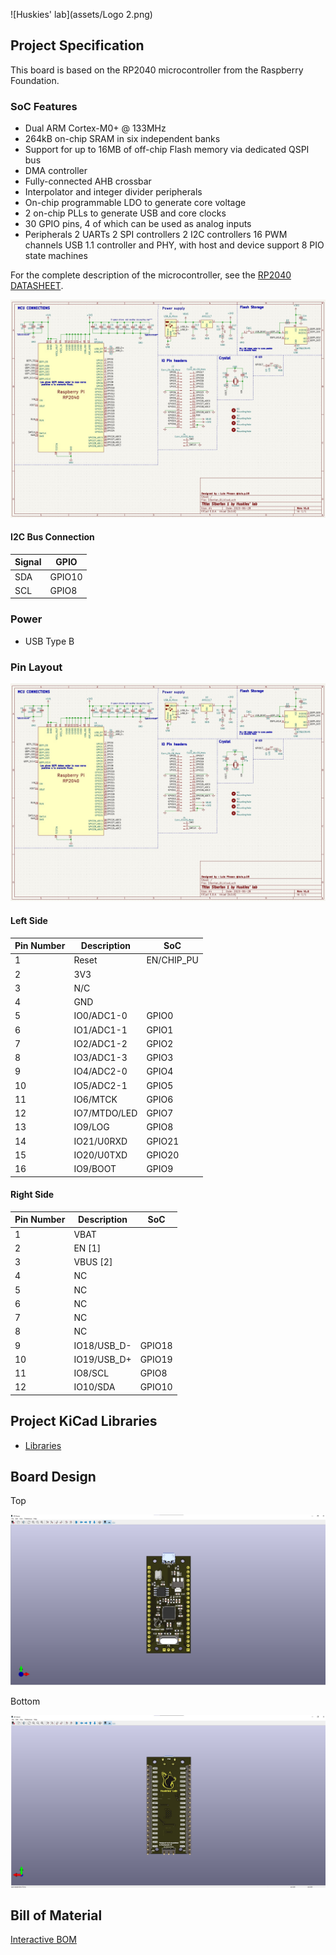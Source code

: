 ![Huskies' lab](assets/Logo 2.png)

## Project Specification

This board is based on the RP2040 microcontroller from the Raspberry Foundation.

### SoC Features

* Dual ARM Cortex-M0+ @ 133MHz
* 264kB on-chip SRAM in six independent banks
* Support for up to 16MB of off-chip Flash memory via dedicated QSPI bus
* DMA controller
* Fully-connected AHB crossbar
* Interpolator and integer divider peripherals
* On-chip programmable LDO to generate core voltage
* 2 on-chip PLLs to generate USB and core clocks
* 30 GPIO pins, 4 of which can be used as analog inputs
* Peripherals
   2 UARTs
   2 SPI controllers
   2 I2C controllers
   16 PWM channels
   USB 1.1 controller and PHY, with host and device support
   8 PIO state machines

For the complete description of the microcontroller, see the [RP2040 DATASHEET](https://datasheets.raspberrypi.com/rp2040/rp2040-datasheet.pdf).

![Diagram](assets/esquematico.jpg)



#### I2C Bus Connection

| Signal | GPIO   |
| ------ | ------ |
| SDA    | GPIO10 |
| SCL    | GPIO8  |

### Power

* USB Type B

### Pin Layout

![Pin Layout](assets/esquematico.jpg)


#### Left Side

| Pin Number | Description  | SoC        |
| ---------- | ------------ | ---------- |
| 1          | Reset        | EN/CHIP_PU |
| 2          | 3V3          |            |
| 3          | N/C          |            |
| 4          | GND          |            |
| 5          | IO0/ADC1-0   | GPIO0      |
| 6          | IO1/ADC1-1   | GPIO1      |
| 7          | IO2/ADC1-2   | GPIO2      |
| 8          | IO3/ADC1-3   | GPIO3      |
| 9          | IO4/ADC2-0   | GPIO4      |
| 10         | IO5/ADC2-1   | GPIO5      |
| 11         | IO6/MTCK     | GPIO6      |
| 12         | IO7/MTDO/LED | GPIO7      |
| 13         | IO9/LOG      | GPIO8      |
| 14         | IO21/U0RXD   | GPIO21     |
| 15         | IO20/U0TXD   | GPIO20     |
| 16         | IO9/BOOT     | GPIO9      |

#### Right Side

| Pin Number | Description | SoC    |
| ---------- | ----------- | ------ |
| 1          | VBAT        |        |
| 2          | EN [1]      |        |
| 3          | VBUS [2]    |        |
| 4          | NC          |        |
| 5          | NC          |        |
| 6          | NC          |        |
| 7          | NC          |        |
| 8          | NC          |        |
| 9          | IO18/USB_D- | GPIO18 |
| 10         | IO19/USB_D+ | GPIO19 |
| 11         | IO8/SCL     | GPIO8  |
| 12         | IO10/SDA    | GPIO10 |


## Project KiCad Libraries

* [Libraries]()

## Board Design

Top

![TOP](assets/front_view.jpg)

Bottom

![BOT](assets/bottom_view.jpg)

## Bill of Material

[Interactive BOM](https://luispa12.github.io/siberian1_bom/)
